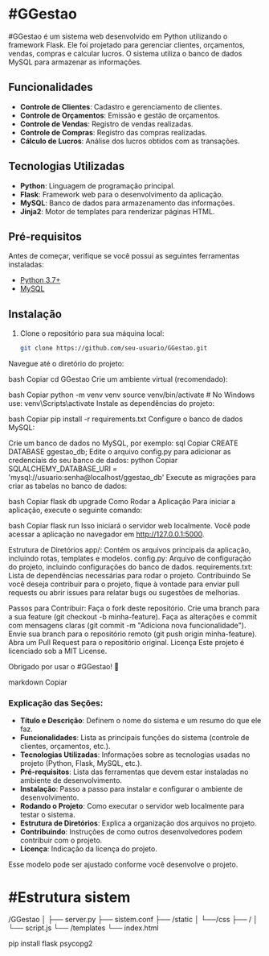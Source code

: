 # #GGestao

#GGestao é um sistema web desenvolvido em Python utilizando o framework Flask. Ele foi projetado para gerenciar clientes, orçamentos, vendas, compras e calcular lucros. O sistema utiliza o banco de dados MySQL para armazenar as informações.

## Funcionalidades
- **Controle de Clientes**: Cadastro e gerenciamento de clientes.
- **Controle de Orçamentos**: Emissão e gestão de orçamentos.
- **Controle de Vendas**: Registro de vendas realizadas.
- **Controle de Compras**: Registro das compras realizadas.
- **Cálculo de Lucros**: Análise dos lucros obtidos com as transações.

## Tecnologias Utilizadas
- **Python**: Linguagem de programação principal.
- **Flask**: Framework web para o desenvolvimento da aplicação.
- **MySQL**: Banco de dados para armazenamento das informações.
- **Jinja2**: Motor de templates para renderizar páginas HTML.

## Pré-requisitos
Antes de começar, verifique se você possui as seguintes ferramentas instaladas:
- [Python 3.7+](https://www.python.org/)
- [MySQL](https://www.mysql.com/)

## Instalação

1. Clone o repositório para sua máquina local:
   ```bash
   git clone https://github.com/seu-usuario/GGestao.git
Navegue até o diretório do projeto:

bash
Copiar
cd GGestao
Crie um ambiente virtual (recomendado):

bash
Copiar
python -m venv venv
source venv/bin/activate  # No Windows use: venv\Scripts\activate
Instale as dependências do projeto:

bash
Copiar
pip install -r requirements.txt
Configure o banco de dados MySQL:

Crie um banco de dados no MySQL, por exemplo:
sql
Copiar
CREATE DATABASE ggestao_db;
Edite o arquivo config.py para adicionar as credenciais do seu banco de dados:
python
Copiar
SQLALCHEMY_DATABASE_URI = 'mysql://usuario:senha@localhost/ggestao_db'
Execute as migrações para criar as tabelas no banco de dados:

bash
Copiar
flask db upgrade
Como Rodar a Aplicação
Para iniciar a aplicação, execute o seguinte comando:

bash
Copiar
flask run
Isso iniciará o servidor web localmente. Você pode acessar a aplicação no navegador em http://127.0.0.1:5000.

Estrutura de Diretórios
app/: Contém os arquivos principais da aplicação, incluindo rotas, templates e modelos.
config.py: Arquivo de configuração do projeto, incluindo configurações do banco de dados.
requirements.txt: Lista de dependências necessárias para rodar o projeto.
Contribuindo
Se você deseja contribuir para o projeto, fique à vontade para enviar pull requests ou abrir issues para relatar bugs ou sugestões de melhorias.

Passos para Contribuir:
Faça o fork deste repositório.
Crie uma branch para a sua feature (git checkout -b minha-feature).
Faça as alterações e commit com mensagens claras (git commit -m "Adiciona nova funcionalidade").
Envie sua branch para o repositório remoto (git push origin minha-feature).
Abra um Pull Request para o repositório original.
Licença
Este projeto é licenciado sob a MIT License.

Obrigado por usar o #GGestao! 🚀

markdown
Copiar

### Explicação das Seções:

- **Título e Descrição**: Definem o nome do sistema e um resumo do que ele faz.
- **Funcionalidades**: Lista as principais funções do sistema (controle de clientes, orçamentos, etc.).
- **Tecnologias Utilizadas**: Informações sobre as tecnologias usadas no projeto (Python, Flask, MySQL, etc.).
- **Pré-requisitos**: Lista das ferramentas que devem estar instaladas no ambiente de desenvolvimento.
- **Instalação**: Passo a passo para instalar e configurar o ambiente de desenvolvimento.
- **Rodando o Projeto**: Como executar o servidor web localmente para testar o sistema.
- **Estrutura de Diretórios**: Explica a organização dos arquivos no projeto.
- **Contribuindo**: Instruções de como outros desenvolvedores podem contribuir com o projeto.
- **Licença**: Indicação da licença do projeto.

Esse modelo pode ser ajustado conforme você desenvolve o projeto.



# #Estrutura sistem

/GGestao
│
├── server.py
├── sistem.conf
├── /static
│   └──/css
├── /
│   └── script.js
└── /templates
    └── index.html



pip install flask psycopg2


